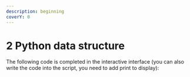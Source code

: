```yaml
---
description: beginning
coverY: 0
---
```


# 2 Python data structure

The following code is completed in the interactive interface (you can also write the code into the script, you need to add print to display):

